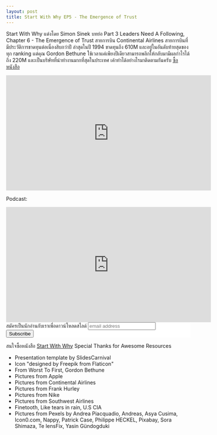 ```yaml
---
layout: post
title: Start With Why EP5 - The Emergence of Trust
---
```

Start With Why แต่งโดย Simon Sinek
บทย่อ Part 3 Leaders Need A Following, Chapter 6 - The Emergence of Trust
สายการบิน Continental Airlines สายการบินที่มีประวัติการขาดทุนต่อเนื่องสิบกว่าปี ล่าสุดในปี 1994 ขาดทุนถึง 610M และอยู่ในอันดับท้ายสุดของทุก ranking แต่คุณ Gordon Bethune ใช้เวลาแค่เพียงปีเดียวสามารถพลิกให้กลับมามีผลกำไรได้ถึง 220M และเป็นบริษัทที่น่าทำงานมากที่สุดในประเทศ เค้าทำได้อย่างไรมาติดตามกันครับ
<a href="https://amzn.to/3m5VYEQ">ซื้อหนังสือ</a>

<iframe width="560" height="315" src="https://youtu.be/fSYxcWB3u3c" frameborder="0" allow="accelerometer; autoplay; clipboard-write; encrypted-media; gyroscope; picture-in-picture" allowFullScreen="true"></iframe>

Podcast:
<iframe src="https://tunein.com/embed/player/t158235501/" style="width:560px; height:315px;" scrolling="no" frameborder="no"></iframe>

<!-- Begin Mailchimp Signup Form -->
<link href="//cdn-images.mailchimp.com/embedcode/slim-10_7.css" rel="stylesheet" type="text/css">
<style type="text/css">
    #mc_embed_signup{background:#fff; clear:left; font:14px Helvetica,Arial,sans-serif; }
    /* Add your own Mailchimp form style overrides in your site stylesheet or in this style block.
       We recommend moving this block and the preceding CSS link to the HEAD of your HTML file. */
</style>
<div id="mc_embed_signup">
<form action="https://bookkery.us2.list-manage.com/subscribe/post?u=1554382b42fb23935404d7a17&amp;id=652ef195e7" method="post" id="mc-embedded-subscribe-form" name="mc-embedded-subscribe-form" class="validate" target="_blank" novalidate>
    <div id="mc_embed_signup_scroll">
    <label for="mce-EMAIL">สมัครเป็นนักอ่านกับเราเพื่อดาวน์โหลดสไลด์</label>
    <input type="email" value="" name="EMAIL" class="email" id="mce-EMAIL" placeholder="email address" required>
    <!-- real people should not fill this in and expect good things - do not remove this or risk form bot signups-->
    <div style="position: absolute; left: -5000px;" aria-hidden="true"><input type="text" name="b_1554382b42fb23935404d7a17_652ef195e7" tabindex="-1" value=""></div>
    <div class="clear"><input type="submit" value="Subscribe" name="subscribe" id="mc-embedded-subscribe" class="button"></div>
    </div>
</form>
</div>

สนใจซื้อหนังสือ <a href="https://amzn.to/3m5VYEQ">Start With Why</a>
Special Thanks for Awesome Resources 
- Presentation template by SlidesCarnival
- Icon "designed by Freepik from Flaticon"
- From Worst To First, Gordon Bethune
- Pictures from Apple
- Pictures from Continental Airlines
- Pictures from Frank Hurley
- Pictures from Nike
- Pictures from Southwest Airlines
- Finetooth, Like tears in rain, U.S CIA
- Pictures from Pexels by Andrea Piacquadio, Andreas, Asya Cusima, Icon0.com, Nappy, Patrick Case, Philippe HECKEL, Pixabay, Sora Shimaza, Te lensFix, Yasin Gündogduki
